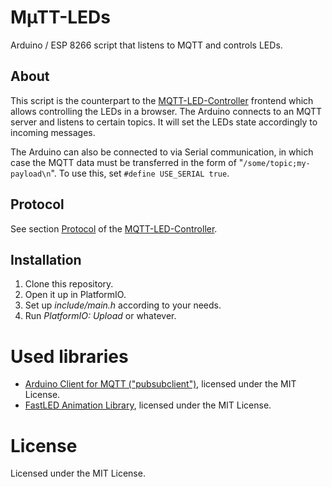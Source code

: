 # MµTT-LEDs
Arduino / ESP 8266 script that listens to MQTT and controls LEDs.

## About
This script is the counterpart to the [MQTT-LED-Controller](https://github.com/neon-JS/MQTT-LED-Controller) frontend which allows controlling the LEDs in a browser. The Arduino connects to an MQTT server and listens to certain topics. It will set the LEDs state accordingly to incoming messages.

The Arduino can also be connected to via Serial communication, in which case the MQTT data must be transferred in the form of "`/some/topic;my-payload\n`". To use this, set `#define USE_SERIAL true`.

## Protocol
See section [Protocol](https://github.com/neon-JS/MQTT-LED-Controller/blob/master/README.md#protocol) of the [MQTT-LED-Controller](https://github.com/neon-JS/MQTT-LED-Controller).

## Installation
1. Clone this repository.
2. Open it up in PlatformIO.
3. Set up _include/main.h_ according to your needs.
4. Run _PlatformIO: Upload_ or whatever.

# Used libraries
- [Arduino Client for MQTT ("pubsubclient")](https://pubsubclient.knolleary.net), licensed under the MIT License.
- [FastLED Animation Library](http://fastled.io), licensed under the MIT License.

# License
Licensed under the MIT License.